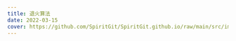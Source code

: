 ```yaml
---
title: 退火算法
date: 2022-03-15
cover: https://github.com/SpiritGit/SpiritGit.github.io/raw/main/src/images/covers/java_logo.jpg
---
```


